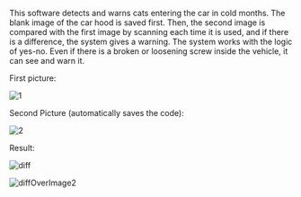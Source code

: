 This software detects and warns cats entering the car in cold months. The blank image of the car hood is saved first. Then, the second image is compared with the first image by scanning each time it is used, and if there is a difference, the system gives a warning.
The system works with the logic of yes-no. Even if there is a broken or loosening screw inside the vehicle, it can see and warn it.

First picture:

![1](https://user-images.githubusercontent.com/114522926/213442777-af5588e4-9ccc-417e-b3e3-321a2e6fac06.jpg)

Second Picture (automatically saves the code):

![2](https://user-images.githubusercontent.com/114522926/213442919-004fcaad-3c8b-46ff-a87c-ffd08e8521c2.jpg)

Result: 

![diff](https://user-images.githubusercontent.com/114522926/213443157-98b27f95-e6c1-4092-a5b8-abd44d8403b4.png)

![diffOverImage2](https://user-images.githubusercontent.com/114522926/213443021-c36132a0-5a27-41af-a6d8-f3e0a608fd08.png)
